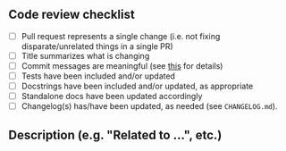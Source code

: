 ## Code review checklist

- [ ] Pull request represents a single change (i.e. not fixing
      disparate/unrelated things in a single PR)
- [ ] Title summarizes what is changing
- [ ] Commit messages are meaningful (see [this][commit messages] for details)
- [ ] Tests have been included and/or updated
- [ ] Docstrings have been included and/or updated, as appropriate
- [ ] Standalone docs have been updated accordingly
- [ ] Changelog(s) has/have been updated, as needed (see `CHANGELOG.md`).

## Description (e.g. "Related to ...", etc.)

<!-- Put your description here. Please don't remove/change code review checklist -->


[commit messages]: https://chris.beams.io/posts/git-commit/

